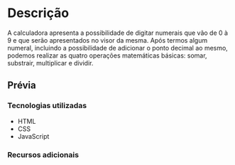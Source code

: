 # Descrição
A calculadora apresenta a possibilidade de digitar numerais que vão de 0 à 9 e que serão apresentados no visor da mesma. Após termos algum numeral, incluindo a possibilidade de adicionar o ponto decimal ao mesmo, podemos realizar as quatro operações matemáticas básicas: somar, substrair, multiplicar e dividir.

## Prévia

### Tecnologias utilizadas

- HTML
- CSS
- JavaScript

### Recursos adicionais
